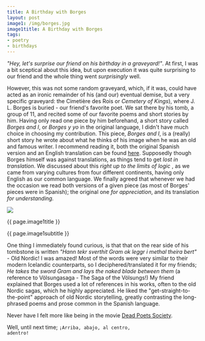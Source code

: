 ```yaml
---
title: A Birthday with Borges
layout: post
image1: /img/borges.jpg 
image1title: A Birthday with Borges
tags:
- poetry
- birthdays
---
```


_"Hey, let's surprise our friend on his birthday in a graveyard!"_. 
At first, I was a bit sceptical about this idea, but upon execution it was quite surprising to our friend and the whole thing went _surprisingly_ well.

However, this was not some random graveyard, which, if it was, could have acted as an ironic remainder of his (and our) eventual demise, but a very specific graveyard: the Cimetière des Rois or _Cemetery of Kings_), where J. L. Borges is buried - our friend's favorite poet.
We sat there by his tomb, a group of 11, and recited some of our favorite poems and short stories by him.
Having only read one piece by him beforehand, a short story called _Borges and I_, or _Borges y yo_ in the original language, I didn't have much choice in choosing my contribution.
This piece, _Borges and I_, is a (really) short story he wrote about what he thinks of his image when he was an old and famous writer.
I recommend reading it, both the original Spanish version and an English translation can be found <a href="http://anagrammatically.com/2008/01/31/borges-and-i-borges-y-yo/">here</a>.
Supposedly though Borges himself was against translations, as things tend to get _lost in translation_.
We discussed about this _right up to the limits of logic_ , as we came from varying cultures from four different continents, having only English as our common language.
We finally agreed that whenever we had the occasion we read both versions of a given piece (as most of Borges' pieces were in Spanish); the original one _for appreciation_, and its translation _for understanding._

<div class="carousel slide">
  <!-- Carousel items -->
	<div class="carousel-inner">
		<div class="active item">
			<img class="carouselImage" src=" {{ page.image1 }}"> 
			<div class="container">
				<div class="carousel-caption">
					<p class="lead"> {{ page.image1title }}</p>
					<p class="muted"> {{ page.image1subtitle }}</p>
				</div>
			</div>
		</div>
	</div>
</div>

One thing I immediately found curious, is that that on the rear side of his tombstone is written _"Hann tekr sverthit Gram ok leggr i methal theira bert"_ - Old Nordic!
I was amazed!
Most of the words were very similar to their modern Icelandic counterparts, so I deciphered/translated it for my friends; _He takes the sword Gram and lays the naked blade between them_ (a reference to Völsungasaga - The Saga of the Völsungs!)
My friend explained that Borges used a lot of references in his works, 
often to the old Nordic sagas, which he highly appreciated.
He liked the "get-straight-to-the-point" approach of old Nordic storytelling, greatly contrasting the long-phrased poems and prose common in the Spanish language.



Never have I felt more like being in the movie <a href="http://www.imdb.com/title/tt0097165/">Dead Poets Society</a>.

Well, until next time;
<code>¡Arriba, abajo, al centro, adentro!</code>
